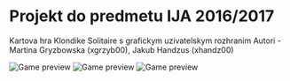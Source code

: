 # Projekt do predmetu IJA 2016/2017
Kartova hra Klondike Solitaire s grafickym uzivatelskym rozhranim
Autori - Martina Gryzbowska (xgrzyb00), Jakub Handzus (xhandz00)

![Game preview](https://github.com/xgrzyb00/VUT-FIT/blob/master/BIT4/IJA/lib/screenshots/initial.PNG)
![Game preview](https://github.com/xgrzyb00/VUT-FIT/blob/master/BIT4/IJA/lib/screenshots/game.PNG)
![Game preview](https://github.com/xgrzyb00/VUT-FIT/blob/master/BIT4/IJA/lib/screenshots/four_games.PNG)